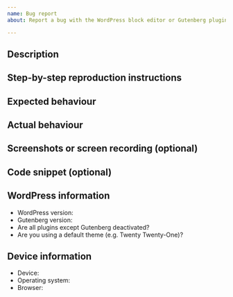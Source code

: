 ```yaml
---
name: Bug report
about: Report a bug with the WordPress block editor or Gutenberg plugin

---
```


<!--
Please fill out ALL required sections. Bug reports with missing information will be
closed.

Before submitting a bug report:

- Check if the bug has already been fixed by updating WordPress and/or Gutenberg.
- Check if the bug is caused by a plugin by deactivating all plugins except Gutenberg.
- Check if the bug is caused by a theme by activating a default theme e.g. Twenty Twenty.

If this is a security issue, please report it in HackerOne instead:
https://hackerone.com/wordpress
-->

## Description
<!-- Please write a brief description of the bug. -->

## Step-by-step reproduction instructions
<!--
Please list the steps needed to reproduce the bug. For example:
1. Go to '...'
2. Click on '...'
3. Scroll down to '...'
-->

## Expected behaviour
<!-- Please describe what you expected to happen. -->

## Actual behaviour
<!-- Please describe what actually happened. -->

## Screenshots or screen recording (optional)
<!--
If possible, please upload a screenshot or screen recording which demonstrates
the bug. You can use LIEcap to create a GIF screen recording:
https://www.cockos.com/licecap/
-->

## Code snippet (optional)
<!--
If this bug is to do with a developer API, please share an executable code
snippet that demonstrates the issue. You can use GitHub Gist to share multiple
code files:
https://gist.github.com
-->

## WordPress information
- WordPress version: <!-- e.g. "5.6.0" -->
- Gutenberg version: <!-- e.g. "9.4.0" or "Not installed" -->
- Are all plugins except Gutenberg deactivated? <!-- "Yes" or "No" -->
- Are you using a default theme (e.g. Twenty Twenty-One)? <!-- "Yes" or "No" -->

## Device information
- Device: <!-- e.g. "Desktop" or "iPhone 11" -->
- Operating system: <!-- e.g. "Windows 10" or "iOS 14" -->
- Browser: <!-- e.g. "Chrome 86.0" or "Mobile Safari" -->
